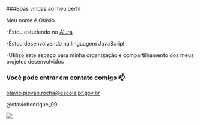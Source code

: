 ###Boas vindas ao meu perfil

Meu nome é Otávio

-Estou estudando no [Alura](https://www.alura.com.br)

-Estou desenvolvendo na linguagem JavaScript

-Utilizo este espaço para minha organização e compartilhamento dos meus projetos desenvolvidos

### Você pode entrar em contato comigo 📫

otavio.piovan.rocha@escola.pr.gov.br

@otaviohenrique_09

![](https://media1.tenor.com/m/A-ozELwp694AAAAC/thumbs-thumbs-up-kid.gif)
